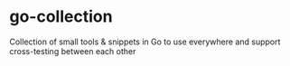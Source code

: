 # go-collection
Collection of small tools &amp; snippets in Go to use everywhere and support cross-testing between each other
